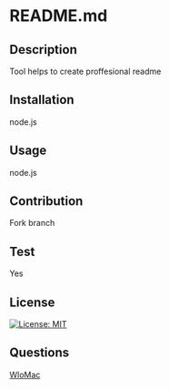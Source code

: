 
# README.md 
## Description
Tool helps to create proffesional readme

## Installation
node.js

## Usage
node.js

## Contribution
Fork branch

## Test
Yes

## License
[![License: MIT](https://img.shields.io/badge/License-MIT-yellow.svg)](https://opensource.org/licenses/MIT)

## Questions
[WloMac](https://github.com/WloMac)


